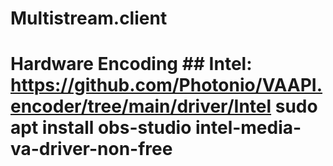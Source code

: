 # Multistream.client
# Hardware Encoding ## Intel: https://github.com/Photonio/VAAPI.encoder/tree/main/driver/Intel sudo apt install obs-studio intel-media-va-driver-non-free
